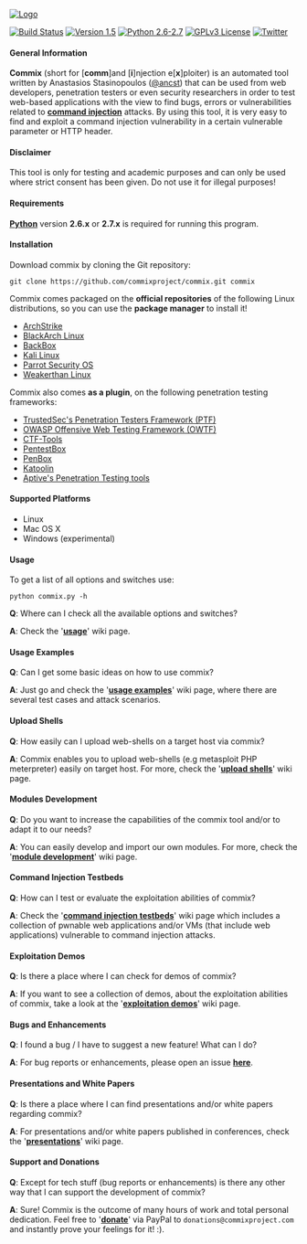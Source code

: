 [![Logo](https://camo.githubusercontent.com/41258687d868cf76951a37f6be7961c4c862dfb3/687474703a2f2f692e696d6775722e636f6d2f6c4b6762336c712e706e67)](http://commixproject.com)

[![Build Status](https://api.travis-ci.org/commixproject/commix.svg?branch=master)](https://api.travis-ci.org/commixproject/commix) 
[![Version 1.5](https://img.shields.io/badge/Version-1.5-green.svg)](https://github.com/commixproject/commix/releases/tag/v1.5-20161117)
[![Python 2.6-2.7](https://img.shields.io/badge/Python-2.6--2.7-yellow.svg)](http://www.python.org/download/)
[![GPLv3 License](https://img.shields.io/badge/License-GPLv3-red.svg)](https://github.com/commixproject/commix/blob/master/readme/COPYING)
[![Twitter](https://img.shields.io/badge/Twitter-@commixproject-blue.svg)](http://www.twitter.com/commixproject)

#### General Information

**Commix** (short for [**comm**]and [**i**]njection e[**x**]ploiter) is an automated tool written by Anastasios Stasinopoulos ([@ancst](https://twitter.com/ancst)) that can be used from web developers, penetration testers or even security researchers in order to test web-based applications with the view to find bugs, errors or vulnerabilities related to **[command injection](https://www.owasp.org/index.php/Command_Injection)** attacks. By using this tool, it is very easy to find and exploit a command injection vulnerability in a certain vulnerable parameter or HTTP header.

#### Disclaimer

This tool is only for testing and academic purposes and can only be used where strict consent has been given. Do not use it for illegal purposes!

#### Requirements

**[Python](http://www.python.org/download/)** version **2.6.x** or **2.7.x** is required for running this program.

#### Installation

Download commix by cloning the Git repository:

    git clone https://github.com/commixproject/commix.git commix

Commix comes packaged on the **official repositories** of the following Linux distributions, so you can use the **package manager** to install it!

- [ArchStrike](https://archstrike.org/)
- [BlackArch Linux](http://blackarch.org/)
- [BackBox](https://backbox.org/)
- [Kali Linux](https://www.kali.org/)
- [Parrot Security OS](https://www.parrotsec.org/)
- [Weakerthan Linux](http://www.weaknetlabs.com/)

Commix also comes **as a plugin**, on the following penetration testing frameworks:

- [TrustedSec's Penetration Testers Framework (PTF)](https://github.com/trustedsec/ptf)
- [OWASP Offensive Web Testing Framework (OWTF)](https://github.com/owtf/owtf)
- [CTF-Tools](https://github.com/zardus/ctf-tools)
- [PentestBox](https://tools.pentestbox.com/)
- [PenBox](https://github.com/x3omdax/PenBox)
- [Katoolin](https://github.com/LionSec/katoolin)
- [Aptive's Penetration Testing tools](https://github.com/Aptive/penetration-testing-tools)

#### Supported Platforms

- Linux
- Mac OS X
- Windows (experimental)

#### Usage

To get a list of all options and switches use:

    python commix.py -h

**Q**: Where can I check all the available options and switches? 

**A**: Check the '**[usage](https://github.com/commixproject/commix/wiki/Usage)**' wiki page.

#### Usage Examples

**Q**: Can I get some basic ideas on how to use commix? 

**A**: Just go and check the '**[usage examples](https://github.com/commixproject/commix/wiki/Usage-Examples)**' wiki page, where there are several test cases and attack scenarios.

#### Upload Shells

**Q**: How easily can I upload web-shells on a target host via commix? 

**A**: Commix enables you to upload web-shells (e.g metasploit PHP meterpreter) easily on target host. For more, check the '**[upload shells](https://github.com/commixproject/commix/wiki/Upload-shells)**' wiki page.

#### Modules Development

**Q**: Do you want to increase the capabilities of the commix tool and/or to adapt it to our needs?

**A**: You can easily develop and import our own modules. For more, check the '**[module development](https://github.com/commixproject/commix/wiki/Module-Development)**' wiki page.

#### Command Injection Testbeds

**Q**: How can I test or evaluate the exploitation abilities of commix?

**A**: Check the '**[command injection testbeds](https://github.com/commixproject/commix/wiki/Command-Injection-Testbeds)**' wiki page which includes a collection of pwnable web applications and/or VMs (that include web applications) vulnerable to command injection attacks.

#### Exploitation Demos

**Q**: Is there a place where I can check for demos of commix?

**A**: If you want to see a collection of demos, about the exploitation abilities of commix, take a look at the '**[exploitation demos](https://github.com/commixproject/commix/wiki/Exploitation-Demos)**' wiki page.

#### Bugs and Enhancements

**Q**: I found a bug / I have to suggest a new feature! What can I do?

**A**: For bug reports or enhancements, please open an issue **[here](https://github.com/commixproject/commix/issues)**.

#### Presentations and White Papers
**Q**: Is there a place where I can find presentations and/or white papers regarding commix?

**A**: For presentations and/or white papers published in conferences, check the '**[presentations](https://github.com/commixproject/commix/wiki/Presentations)**' wiki page.

#### Support and Donations
**Q**: Except for tech stuff (bug reports or enhancements) is there any other way that I can support the development of commix?

**A**: Sure! Commix is the outcome of many hours of work and total personal dedication. Feel free to '**[donate](https://www.paypal.com/gr/webapps/mpp/send-money-online)**' via PayPal to `donations@commixproject.com` and instantly prove your feelings for it! :).